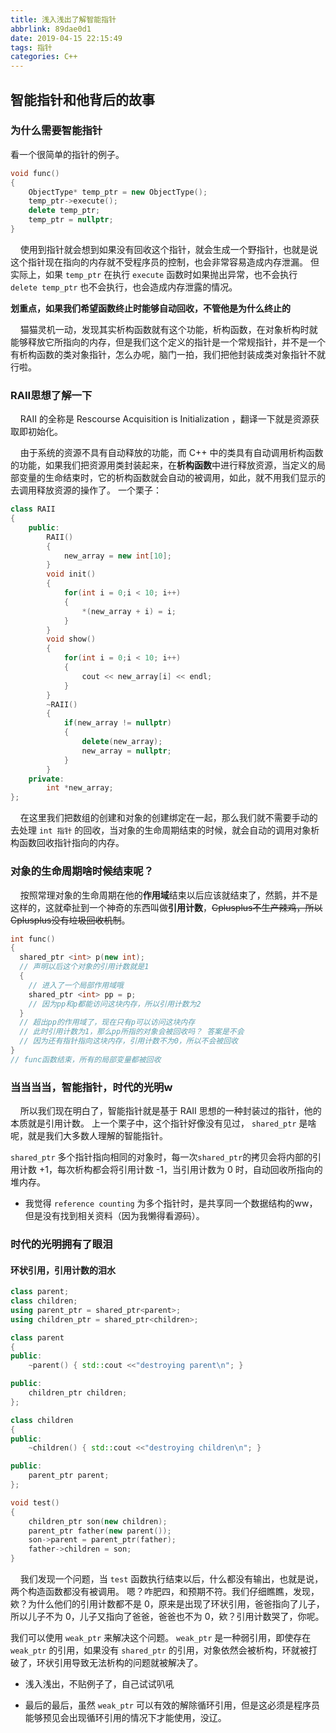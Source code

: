 ```yaml
---
title: 浅入浅出了解智能指针
abbrlink: 89dae0d1
date: 2019-04-15 22:15:49
tags: 指针
categories: C++
---
```


## 智能指针和他背后的故事

### 为什么需要智能指针

<!--more-->

看一个很简单的指针的例子。
```cpp
void func()
{
	ObjectType* temp_ptr = new ObjectType();
	temp_ptr->execute();
	delete temp_ptr;
	temp_ptr = nullptr;
}
```
&nbsp;&nbsp;&nbsp;&nbsp;使用到指针就会想到如果没有回收这个指针，就会生成一个野指针，也就是说这个指针现在指向的内存就不受程序员的控制，也会非常容易造成内存泄漏。
但实际上，如果 `temp_ptr` 在执行 `execute` 函数时如果抛出异常，也不会执行 `delete temp_ptr` 也不会执行，也会造成内存泄露的情况。

**划重点，如果我们希望函数终止时能够自动回收，不管他是为什么终止的**

&nbsp;&nbsp;&nbsp;&nbsp;猫猫灵机一动，发现其实析构函数就有这个功能，析构函数，在对象析构时就能够释放它所指向的内存，但是我们这个定义的指针是一个常规指针，并不是一个有析构函数的类对象指针，怎么办呢，脑门一拍，我们把他封装成类对象指针不就行啦。


### RAII思想了解一下

&nbsp;&nbsp;&nbsp;&nbsp;RAII 的全称是 Rescourse Acquisition is Initialization ，翻译一下就是资源获取即初始化。

&nbsp;&nbsp;&nbsp;&nbsp;由于系统的资源不具有自动释放的功能，而 C++ 中的类具有自动调用析构函数的功能，如果我们把资源用类封装起来，在**析构函数**中进行释放资源，当定义的局部变量的生命结束时，它的析构函数就会自动的被调用，如此，就不用我们显示的去调用释放资源的操作了。
一个栗子：
```cpp
class RAII
{
    public:
        RAII()
        {
            new_array = new int[10];
        }
        void init()
        {
            for(int i = 0;i < 10; i++)
            {
                *(new_array + i) = i;
            }
        }
        void show()
        {
            for(int i = 0;i < 10; i++)
            {
                cout << new_array[i] << endl;
            }
        }
        ~RAII()
        {
            if(new_array != nullptr)
            {
                delete(new_array);
                new_array = nullptr;
            }
        }
    private:
        int *new_array;
};
```
&nbsp;&nbsp;&nbsp;&nbsp;在这里我们把数组的创建和对象的创建绑定在一起，那么我们就不需要手动的去处理 `int 指针` 的回收，当对象的生命周期结束的时候，就会自动的调用对象析构函数回收指针指向的内存。

### 对象的生命周期啥时候结束呢？

&nbsp;&nbsp;&nbsp;&nbsp;按照常理对象的生命周期在他的**作用域**结束以后应该就结束了，然鹅，并不是这样的，这就牵扯到一个神奇的东西叫做**引用计数**，~~Cplusplus不生产辣鸡，所以Cplusplus没有垃圾回收机制~~。
```cpp
int func()
{
  shared_ptr <int> p(new int); 
  // 声明以后这个对象的引用计数就是1
  {
    // 进入了一个局部作用域哦
    shared_ptr <int> pp = p;
    // 因为pp和p都能访问这块内存，所以引用计数为2
  }
  // 超出pp的作用域了，现在只有p可以访问这块内存
  // 此时引用计数为1，那么pp所指的对象会被回收吗？ 答案是不会
  // 因为还有指针指向这块内存，引用计数不为0，所以不会被回收
}
// func函数结束，所有的局部变量都被回收
```

### 当当当当，智能指针，时代的光明w

&nbsp;&nbsp;&nbsp;&nbsp;所以我们现在明白了，智能指针就是基于 RAII 思想的一种封装过的指针，他的本质就是引用计数。
上一个栗子中，这个指针好像没有见过， `shared_ptr` 是啥呢，就是我们大多数人理解的智能指针。

`shared_ptr` 多个指针指向相同的对象时，每一次`shared_ptr`的拷贝会将内部的引用计数 +1，每次析构都会将引用计数 -1，当引用计数为 0 时，自动回收所指向的堆内存。

- 我觉得 `reference counting` 为多个指针时，是共享同一个数据结构的ww，但是没有找到相关资料（因为我懒得看源码）。

### 时代的光明拥有了眼泪

#### 环状引用，引用计数的泪水

```cpp
class parent;
class children;
using parent_ptr = shared_ptr<parent>;
using children_ptr = shared_ptr<children>;

class parent
{
public:
	~parent() { std::cout <<"destroying parent\n"; }

public:
	children_ptr children;
};

class children
{
public:
	~children() { std::cout <<"destroying children\n"; }

public:
	parent_ptr parent;
};

void test()
{
	children_ptr son(new children);
	parent_ptr father(new parent());
	son->parent = parent_ptr(father);
	father->children = son;
}
```
&nbsp;&nbsp;&nbsp;&nbsp;我们发现一个问题，当 `test` 函数执行结束以后，什么都没有输出，也就是说，两个构造函数都没有被调用。
嗯？咋肥四，和预期不符。我们仔细瞧瞧，发现，欸？为什么他们的引用计数都不是 0，原来是出现了环状引用，爸爸指向了儿子，所以儿子不为 0，儿子又指向了爸爸，爸爸也不为 0，欸？引用计数哭了，你呢。

我们可以使用 `weak_ptr` 来解决这个问题。 `weak_ptr` 是一种弱引用，即使存在 `weak_ptr` 的引用，如果没有 `shared_ptr` 的引用，对象依然会被析构，环就被打破了，环状引用导致无法析构的问题就被解决了。

- 浅入浅出，不贴例子了，自己试试叭吼

- 最后的最后，虽然 `weak_ptr` 可以有效的解除循环引用，但是这必须是程序员能够预见会出现循环引用的情况下才能使用，没辽。